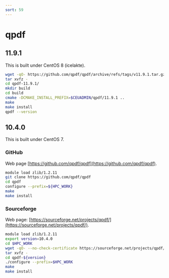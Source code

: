 ```yaml
---
sort: 59
---
```


# qpdf

## 11.9.1

This is built under CentOS 8 (icelakte).

```bash
wget -qO- https://github.com/qpdf/qpdf/archive/refs/tags/v11.9.1.tar.gz | \
tar xvfz -
cd qpdf-11.9.1/
mkdir build
cd build
cmake -DCMAKE_INSTALL_PREFIX=$CEUADMIN/qpdf/11.9.1 ..
make
make install
qpdf --version
```

## 10.4.0

This is built under CentOS 7.

### GitHub

Web page [https://github.com/qpdf/qpdf](https://github.com/qpdf/qpdf).

```bash
module load zlib/1.2.11
git clone https://github.com/qpdf/qpdf
cd qpdf
configure --prefix=${HPC_WORK}
make
make install
```

### Sourceforge

Web page: [https://sourceforge.net/projects/qpdf/](https://sourceforge.net/projects/qpdf/).

```bash
module load zlib/1.2.11
export version=10.4.0
cd $HPC_WORK
wget -qO- --no-check-certificate https://sourceforge.net/projects/qpdf/files/qpdf/${version}/qpdf-${version}.tar.gz | \
tar xvfz -
cd qpdf-${version}
./configure --prefix=$HPC_WORK
make
make install
```
